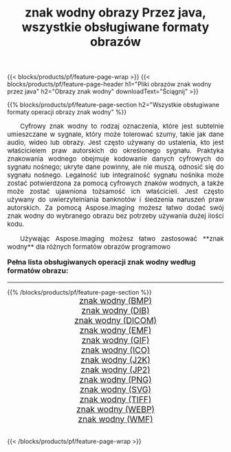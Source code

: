 ﻿---
title: znak wodny obrazy Przez java, wszystkie obsługiwane formaty obrazów 
weight: 3920
url: /pl/java/watermark/ 
lang: pl
langdirlevel: 2
locales: zh-hans,ja,it,ru,de,es,fr,nl,id,lt,pl,pt,vi,tr,ko,zh-hant,ar,hi,th,sv,cs,uk,he
description: Używając Aspose.Imaging możesz łatwo znak wodny obrazy Via java
---

{{< blocks/products/pf/feature-page-wrap >}}
{{< blocks/products/pf/feature-page-header h1="Pliki obrazów znak wodny przez java" h2="Obrazy znak wodny" downloadText="Ściągnij" >}}


{{% blocks/products/pf/feature-page-section  h2="Wszystkie obsługiwane formaty operacji obrazy znak wodny" %}}
<p align="justify" style="text-indent:2em;font-size:15px;">
Cyfrowy znak wodny to rodzaj oznaczenia, które jest subtelnie umieszczane w sygnale, który może tolerować szumy, takie jak dane audio, wideo lub obrazy. Jest często używany do ustalenia, kto jest właścicielem praw autorskich do określonego sygnału. Praktyka znakowania wodnego obejmuje kodowanie danych cyfrowych do sygnału nośnego; ukryte dane powinny, ale nie muszą, odnosić się do sygnału nośnego. Legalność lub integralność sygnału nośnika może zostać potwierdzona za pomocą cyfrowych znaków wodnych, a także może zostać ujawniona tożsamość ich właścicieli. Jest często używany do uwierzytelniania banknotów i śledzenia naruszeń praw autorskich. Za pomocą Aspose.Imaging możesz łatwo dodać swój znak wodny do wybranego obrazu bez potrzeby używania dużej ilości kodu.
</p>
<p align="justify" style="text-indent:2em;font-size:15px;">
Używając Aspose.Imaging możesz łatwo zastosować **znak wodny** dla różnych formatów obrazów programowo
</p>
<h3 style="margin-top:16px;">
Pełna lista obsługiwanych operacji znak wodny według formatów obrazu:
</h3>
<hr/>
{{% /blocks/products/pf/feature-page-section %}}
<div class="container-fluid productfamilypage bg-gray">
    <div class="convertypes bg-gray agp-content section">
        <div class="container">
		<div class="row other-converters" style="gap: 10px;font-size: 19px;text-align:center;">
		    <div class='col-md-3 other-converter remove-lp remove-rp'><a href="/imaging/pl/java/watermark/bmp/" style="padding:15px;">znak wodny (BMP)</a></div><div class='col-md-3 other-converter remove-lp remove-rp'><a href="/imaging/pl/java/watermark/dib/" style="padding:15px;">znak wodny (DIB)</a></div><div class='col-md-3 other-converter remove-lp remove-rp'><a href="/imaging/pl/java/watermark/dicom/" style="padding:15px;">znak wodny (DICOM)</a></div><div class='col-md-3 other-converter remove-lp remove-rp'><a href="/imaging/pl/java/watermark/emf/" style="padding:15px;">znak wodny (EMF)</a></div><div class='col-md-3 other-converter remove-lp remove-rp'><a href="/imaging/pl/java/watermark/gif/" style="padding:15px;">znak wodny (GIF)</a></div><div class='col-md-3 other-converter remove-lp remove-rp'><a href="/imaging/pl/java/watermark/ico/" style="padding:15px;">znak wodny (ICO)</a></div><div class='col-md-3 other-converter remove-lp remove-rp'><a href="/imaging/pl/java/watermark/j2k/" style="padding:15px;">znak wodny (J2K)</a></div><div class='col-md-3 other-converter remove-lp remove-rp'><a href="/imaging/pl/java/watermark/jp2/" style="padding:15px;">znak wodny (JP2)</a></div><div class='col-md-3 other-converter remove-lp remove-rp'><a href="/imaging/pl/java/watermark/png/" style="padding:15px;">znak wodny (PNG)</a></div><div class='col-md-3 other-converter remove-lp remove-rp'><a href="/imaging/pl/java/watermark/svg/" style="padding:15px;">znak wodny (SVG)</a></div><div class='col-md-3 other-converter remove-lp remove-rp'><a href="/imaging/pl/java/watermark/tiff/" style="padding:15px;">znak wodny (TIFF)</a></div><div class='col-md-3 other-converter remove-lp remove-rp'><a href="/imaging/pl/java/watermark/webp/" style="padding:15px;">znak wodny (WEBP)</a></div><div class='col-md-3 other-converter remove-lp remove-rp'><a href="/imaging/pl/java/watermark/wmf/" style="padding:15px;">znak wodny (WMF)</a></div>
                </div>
        </div>
    </div>
</div>
<br/>

{{< /blocks/products/pf/feature-page-wrap >}}

